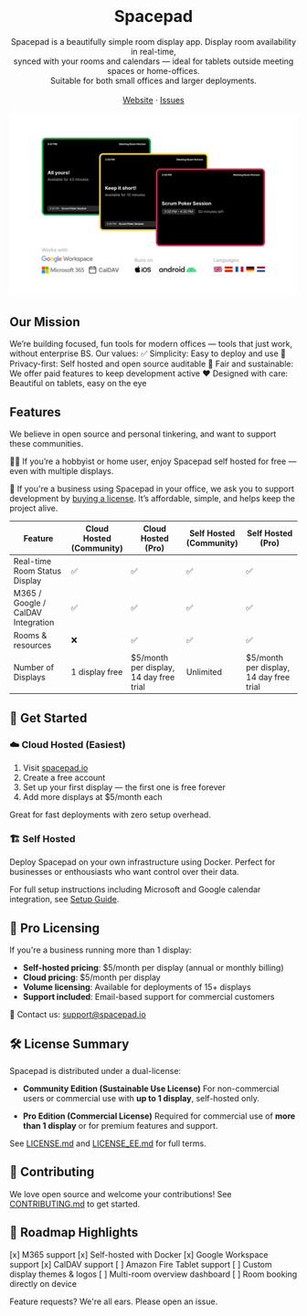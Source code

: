 <p align="center" style="margin-top: 120px">
  <h1 align="center">Spacepad</h3>

  <p align="center">Spacepad is a beautifully simple room display app. Display room availability in real-time, <br>synced with your rooms and calendars — ideal for tablets outside meeting spaces or home-offices. <br>Suitable for both small offices and larger deployments.
    <br />
    <br />
    <a href="https://spacepad.io">Website</a>
    ·
    <a href="https://github.com/openstatushq/openstatus/issues">Issues</a>
  </p>
</p>

![Spacepad - Screenshot](assets/screenshot.png)

## Our Mission

We’re building focused, fun tools for modern offices — tools that just work, without enterprise BS. Our values:
✅ Simplicity: Easy to deploy and use
🔐 Privacy-first: Self hosted and open source auditable
💸 Fair and sustainable: We offer paid features to keep development active
❤️ Designed with care: Beautiful on tablets, easy on the eye

## Features

We believe in open source and personal tinkering, and want to support these communities.

🙎‍♂️ If you’re a hobbyist or home user, enjoy Spacepad self hosted for free — even with multiple displays.

🏢 If you're a business using Spacepad in your office, we ask you to support development by [buying a license](https://spacepad.io/#pricing). It’s affordable, simple, and helps keep the project alive.

| Feature | Cloud Hosted<br> (Community) | Cloud Hosted<br> (Pro) | Self Hosted<br> (Community) | Self Hosted<br> (Pro) |
| ------- | ------------------------ | ------------------ | ----------------------- | ----------------- |
| Real-time Room Status Display | ✅ | ✅ | ✅ | ✅ |
| M365 / Google / CalDAV Integration | ✅ | ✅ | ✅ | ✅ |
| Rooms & resources | ❌ | ✅ | ✅ | ✅ |
| Number of Displays | 1 display free | $5/month per display, 14 day free trial | Unlimited | $5/month per display, 14 day free trial |

## 🔧 Get Started

### ☁️ Cloud Hosted (Easiest)

1. Visit [spacepad.io](https://spacepad.io)
2. Create a free account
3. Set up your first display — the first one is free forever
4. Add more displays at $5/month each

Great for fast deployments with zero setup overhead.

### 🏗️ Self Hosted

Deploy Spacepad on your own infrastructure using Docker. Perfect for businesses or enthousiasts who want control over their data.

For full setup instructions including Microsoft and Google calendar integration, see [Setup Guide](docs/SETUP.md).

## 💼 Pro Licensing

If you're a business running more than 1 display:

* **Self-hosted pricing**: $5/month per display (annual or monthly billing)
* **Cloud pricing**: $5/month per display
* **Volume licensing**: Available for deployments of 15+ displays
* **Support included**: Email-based support for commercial customers

📧 Contact us: [support@spacepad.io](mailto:support@spacepad.io)

## 🛠 License Summary

Spacepad is distributed under a dual-license:

* **Community Edition (Sustainable Use License)**
  For non-commercial users or commercial use with **up to 1 display**, self-hosted only.

* **Pro Edition (Commercial License)**
  Required for commercial use of **more than 1 display** or for premium features and support.

See [LICENSE.md](LICENSE.md) and [LICENSE_EE.md](LICENSE_EE.md) for full terms.

## 🤝 Contributing

We love open source and welcome your contributions! See [CONTRIBUTING.md](CONTRIBUTING.md) to get started.

## 📅 Roadmap Highlights

[x] M365 support
[x] Self-hosted with Docker
[x] Google Workspace support
[x] CalDAV support
[ ] Amazon Fire Tablet support
[ ] Custom display themes & logos
[ ] Multi-room overview dashboard
[ ] Room booking directly on device

Feature requests? We're all ears. Please open an issue.